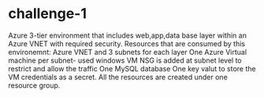 # challenge-1
Azure 3-tier environment that includes web,app,data base layer within an Azure VNET with required security.
Resources that are consumed by this environemnt:
Azure VNET and 3 subnets for each layer
One Azure Virtual machine per subnet- used windows VM
NSG is added at subnet level to restrict and allow the traffic
One MySQL database
One key valut to store the VM credentials as a secret.
All the resources are created under one resource group.
